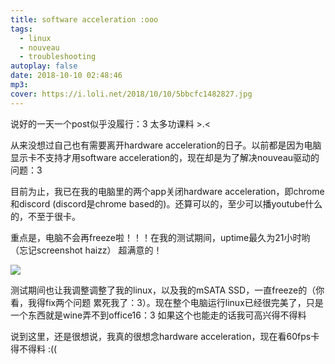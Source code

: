 ```yaml
---
title: software acceleration :ooo
tags:
  - linux
  - nouveau
  - troubleshooting
autoplay: false
date: 2018-10-10 02:48:46
mp3:
cover: https://i.loli.net/2018/10/10/5bbcfc1482827.jpg
---
```


说好的一天一个post似乎没履行：3 太多功课料 >.<

从来没想过自己也有需要离开hardware acceleration的日子。以前都是因为电脑显示卡不支持才用software acceleration的，现在却是为了解决nouveau驱动的问题：3

目前为止，我已在我的电脑里的两个app关闭hardware acceleration，即chrome和discord (discord是chrome based的)。还算可以的，至少可以播youtube什么的，不至于很卡。

重点是，电脑不会再freeze啦！！！在我的测试期间，uptime最久为21小时哟（忘记screenshot haizz） 超满意的！

![](https://i.loli.net/2018/10/07/5bba0ee28cbbe.png)

测试期间也让我调整调整了我的linux，以及我的mSATA SSD，一直freeze的（你看，我得fix两个问题 累死我了：3）。现在整个电脑运行linux已经很完美了，只是一个东西就是wine弄不到office16：3 如果这个也能走的话我可高兴得不得料

说到这里，还是很想说，我真的很想念hardware acceleration，现在看60fps卡得不得料 :((
